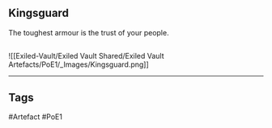 ## Kingsguard
The toughest armour is the trust of your people.
##
![[Exiled-Vault/Exiled Vault Shared/Exiled Vault Artefacts/PoE1/_Images/Kingsguard.png]]

---
## Tags
#Artefact
#PoE1